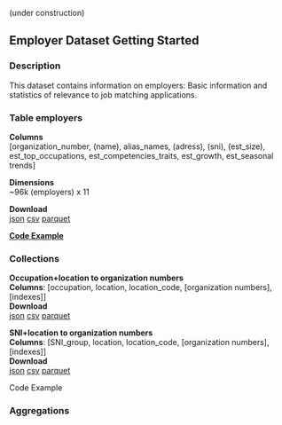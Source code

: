 (under construction)

## Employer Dataset Getting Started

### Description
This dataset contains information on employers: Basic information and statistics of relevance to job matching applications.

### Table employers

**Columns**  
[organization_number, (name), alias_names, (adress), (sni), (est_size), est_top_occupations, est_competencies_traits, est_growth, est_seasonal trends]

**Dimensions**  
~96k (employers) x 11

**Download**  
[json](https://minio.arbetsformedlingen.se/historiska-annonser/employer/table_employers_json.zip) [csv](https://minio.arbetsformedlingen.se/historiska-annonser/employer/table_employers_csv.zip) [parquet](https://minio.arbetsformedlingen.se/historiska-annonser/employer/table_employers.parquet)

[**Code Example**](https://colab.research.google.com/drive/1x_Wxtn3V8ow3axOb6N9dZidV9bPbStF4?usp=sharing)  
  
### Collections

**Occupation+location to organization numbers**  
**Columns**: [occupation, location, location_code, [organization numbers], [indexes]]  
**Download**  
[json](https://minio.arbetsformedlingen.se/historiska-annonser/employer/loc_occ_json.zip) [csv](https://minio.arbetsformedlingen.se/historiska-annonser/employer/loc_occ_csv.zip) [parquet](https://minio.arbetsformedlingen.se/historiska-annonser/employer/loc_occ.parquet)

**SNI+location to organization numbers**  
**Columns**: [SNI_group, location, location_code, [organization numbers], [indexes]]  
**Download**  
[json](https://minio.arbetsformedlingen.se/historiska-annonser/employer/loc_sni_json.zip) [csv](https://minio.arbetsformedlingen.se/historiska-annonser/employer/loc_sni_csv.zip) [parquet](https://minio.arbetsformedlingen.se/historiska-annonser/employer/loc_sni.parquet)

Code Example

### Aggregations
